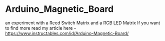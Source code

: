# Arduino_Magnetic_Board
an experiment with a Reed Switch Matrix and a RGB LED Matrix 
If you want to find more read my article here - https://www.instructables.com/id/Arduino-Magnetic-Board/
